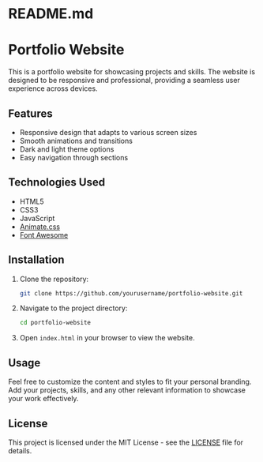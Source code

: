 # README.md

# Portfolio Website

This is a portfolio website for showcasing projects and skills. The website is designed to be responsive and professional, providing a seamless user experience across devices.

## Features

- Responsive design that adapts to various screen sizes
- Smooth animations and transitions
- Dark and light theme options
- Easy navigation through sections

## Technologies Used

- HTML5
- CSS3
- JavaScript
- [Animate.css](https://animate.style/)
- [Font Awesome](https://fontawesome.com/)

## Installation

1. Clone the repository:
   ```bash
   git clone https://github.com/yourusername/portfolio-website.git
   ```
2. Navigate to the project directory:
   ```bash
   cd portfolio-website
   ```
3. Open `index.html` in your browser to view the website.

## Usage

Feel free to customize the content and styles to fit your personal branding. Add your projects, skills, and any other relevant information to showcase your work effectively.

## License

This project is licensed under the MIT License - see the [LICENSE](LICENSE) file for details.